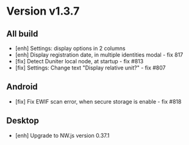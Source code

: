 # Version v1.3.7

## All build

- [enh] Settings: display options in 2 columns
- [enh] Display registration date, in multiple identities modal  - fix 817
- [fix] Detect Duniter local node, at startup  - fix #813
- [fix] Settings: Change text "Display relative unit?" - fix #807

## Android

- [fix] Fix EWIF scan error, when secure storage is enable - fix #818

## Desktop

- [enh] Upgrade to NW.js version 0.37.1 
